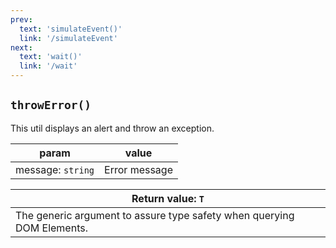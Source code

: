 ```yaml
---
prev: 
  text: 'simulateEvent()'
  link: '/simulateEvent'
next:
  text: 'wait()'
  link: '/wait'
---
```


## `throwError()`

This util displays an alert and throw an exception.

| param             | value         |
| ----------------- | ------------- |
| message: `string` | Error message |

| Return value: `T`                                                      |
| ---------------------------------------------------------------------- |
| The generic argument to assure type safety when querying DOM Elements. |